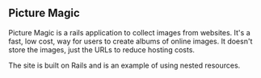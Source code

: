 <h2>
Picture Magic
</h2>

<p>
Picture Magic is a rails application to collect images from websites. It's a fast, low cost, way for users to create albums of online images. It doesn't store the images, just the URLs to reduce hosting costs.
</p>
<p>
The site is built on Rails and is an example of using nested resources.
</p>

